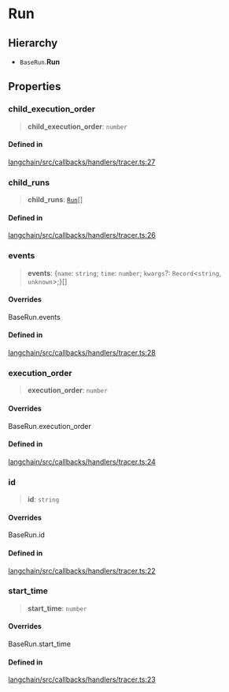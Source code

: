 Run
===

Hierarchy[​](#hierarchy "Direct link to Hierarchy")
---------------------------------------------------

*   `BaseRun`.**Run**

Properties[​](#properties "Direct link to Properties")
------------------------------------------------------

### child\_execution\_order[​](#child_execution_order "Direct link to child_execution_order")

> **child\_execution\_order**: `number`

#### Defined in[​](#defined-in "Direct link to Defined in")

[langchain/src/callbacks/handlers/tracer.ts:27](https://github.com/hwchase17/langchainjs/blob/46e1734/langchain/src/callbacks/handlers/tracer.ts#L27)

### child\_runs[​](#child_runs "Direct link to child_runs")

> **child\_runs**: [`Run`](/docs/api/callbacks/interfaces/Run)\[\]

#### Defined in[​](#defined-in-1 "Direct link to Defined in")

[langchain/src/callbacks/handlers/tracer.ts:26](https://github.com/hwchase17/langchainjs/blob/46e1734/langchain/src/callbacks/handlers/tracer.ts#L26)

### events[​](#events "Direct link to events")

> **events**: {`name`: `string`; `time`: `number`; `kwargs`?: `Record`<`string`, `unknown`\>;}\[\]

#### Overrides[​](#overrides "Direct link to Overrides")

BaseRun.events

#### Defined in[​](#defined-in-2 "Direct link to Defined in")

[langchain/src/callbacks/handlers/tracer.ts:28](https://github.com/hwchase17/langchainjs/blob/46e1734/langchain/src/callbacks/handlers/tracer.ts#L28)

### execution\_order[​](#execution_order "Direct link to execution_order")

> **execution\_order**: `number`

#### Overrides[​](#overrides-1 "Direct link to Overrides")

BaseRun.execution\_order

#### Defined in[​](#defined-in-3 "Direct link to Defined in")

[langchain/src/callbacks/handlers/tracer.ts:24](https://github.com/hwchase17/langchainjs/blob/46e1734/langchain/src/callbacks/handlers/tracer.ts#L24)

### id[​](#id "Direct link to id")

> **id**: `string`

#### Overrides[​](#overrides-2 "Direct link to Overrides")

BaseRun.id

#### Defined in[​](#defined-in-4 "Direct link to Defined in")

[langchain/src/callbacks/handlers/tracer.ts:22](https://github.com/hwchase17/langchainjs/blob/46e1734/langchain/src/callbacks/handlers/tracer.ts#L22)

### start\_time[​](#start_time "Direct link to start_time")

> **start\_time**: `number`

#### Overrides[​](#overrides-3 "Direct link to Overrides")

BaseRun.start\_time

#### Defined in[​](#defined-in-5 "Direct link to Defined in")

[langchain/src/callbacks/handlers/tracer.ts:23](https://github.com/hwchase17/langchainjs/blob/46e1734/langchain/src/callbacks/handlers/tracer.ts#L23)